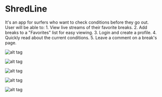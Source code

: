 # ShredLine

It's an app for surfers who want to check conditions before they go out.
  User will be able to:
    1. View live streams of their favorite breaks.
    2. Add breaks to a "Favorites" list for easy viewing.
    3. Login and create a profile.
    4. Quickly read about the current conditions.
    5. Leave a comment on a break's page.
    
![alt tag](https://github.com/schreyerpeter/ShredLine/blob/master/screenshots/homePage.png)

![alt tag](https://github.com/schreyerpeter/ShredLine/blob/master/screenshots/resultsPage.png)

![alt tag](https://github.com/schreyerpeter/ShredLine/blob/master/screenshots/createAccount.png)

![alt tag](https://github.com/schreyerpeter/ShredLine/blob/master/screenshots/signIn.png)

![alt tag](https://github.com/schreyerpeter/ShredLine/blob/master/screenshots/favorites.png)

